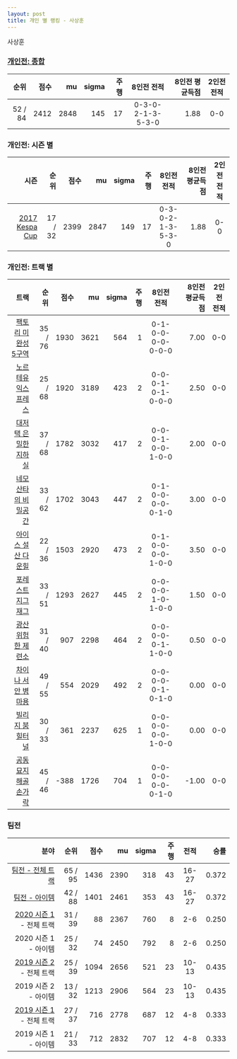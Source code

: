 ```yaml
---
layout: post
title: 개인 별 랭킹 - 사상훈
---
```


사상훈

### [개인전: 종합](../singles-full)

| 순위 | 점수 | mu | sigma | 주행 | 8인전 전적 | 8인전 평균득점 | 2인전 전적 |
|---:|---:|---:|---:|---:|:---:|---:|:---:|
| 52 / 84 | 2412 | 2848 | 145 | 17 | 0-3-0-2-1-3-5-3-0 | 1.88 | 0-0 |

### 개인전: 시즌 별

| 시즌 | 순위 | 점수 | mu | sigma | 주행 | 8인전 전적 | 8인전 평균득점 | 2인전 전적 |
|---:|---:|---:|---:|---:|---:|:---:|---:|:---:|
| [2017 Kespa Cup](../singles-s2017_2) | 17 / 32 | 2399 | 2847 | 149 | 17 |  0-3-0-2-1-3-5-3-0 | 1.88 | 0-0 |

### 개인전: 트랙 별

| 트랙 | 순위 | 점수 | mu | sigma | 주행 | 8인전 전적 | 8인전 평균득점 | 2인전 전적 |
|---:|---:|---:|---:|---:|---:|:---:|---:|:---:|
| [팩토리 미완성 5구역](../district5) | 35 / 76 | 1930 | 3621 | 564 | 1 | 0-1-0-0-0-0-0-0-0 | 7.00 | 0-0 |
| [노르테유 익스프레스](../noex) | 25 / 68 | 1920 | 3189 | 423 | 2 | 0-0-0-1-0-1-0-0-0 | 2.50 | 0-0 |
| [대저택 은밀한 지하실](../jeotaek) | 37 / 68 | 1782 | 3032 | 417 | 2 | 0-0-0-1-0-0-1-0-0 | 2.00 | 0-0 |
| [네모 산타의 비밀공간](../santa) | 33 / 62 | 1702 | 3043 | 447 | 2 | 0-1-0-0-0-0-0-1-0 | 3.00 | 0-0 |
| [아이스 설산 다운힐](../seolsan) | 22 / 36 | 1503 | 2920 | 473 | 2 | 0-1-0-0-0-0-1-0-0 | 3.50 | 0-0 |
| [포레스트 지그재그](../zigzag) | 33 / 51 | 1293 | 2627 | 445 | 2 | 0-0-0-0-1-0-1-0-0 | 1.50 | 0-0 |
| [광산 위험한 제련소](../jeryeonso) | 31 / 40 | 907 | 2298 | 464 | 2 | 0-0-0-0-0-1-1-0-0 | 0.50 | 0-0 |
| [차이나 서안 병마용](../byeongma) | 49 / 55 | 554 | 2029 | 492 | 2 | 0-0-0-0-0-1-0-1-0 | 0.00 | 0-0 |
| [빌리지 붐힐터널](../boomhill) | 30 / 33 | 361 | 2237 | 625 | 1 | 0-0-0-0-0-0-1-0-0 | 0.00 | 0-0 |
| [공동묘지 해골 손가락](../haeson) | 45 / 46 | -388 | 1726 | 704 | 1 | 0-0-0-0-0-0-0-1-0 | -1.00 | 0-0 |

### 팀전

| 분야 | 순위 | 점수 | mu | sigma | 주행 | 전적 | 승률 |
|---:|---:|---:|---:|---:|---:|:---:|---:|
| [팀전 - 전체 트랙](../team-full) | 65 / 95 | 1436 | 2390 | 318 | 43 | 16-27 | 0.372 |
| [팀전 - 아이템](../team-item) | 42 / 88 | 1401 | 2461 | 353 | 43 | 16-27 | 0.372 |
| [2020 시즌 1](../teams-t2020_1) - 전체 트랙 | 31 / 39 | 88 | 2367 | 760 | 8 | 2-6 | 0.250 |
| 2020 시즌 1 - 아이템 | 25 / 32 | 74 | 2450 | 792 | 8 | 2-6 | 0.250 |
| [2019 시즌 2](../teams-t2019_2) - 전체 트랙 | 25 / 39 | 1094 | 2656 | 521 | 23 | 10-13 | 0.435 |
| 2019 시즌 2 - 아이템 | 13 / 32 | 1213 | 2906 | 564 | 23 | 10-13 | 0.435 |
| [2019 시즌 1](../teams-t2019_1) - 전체 트랙 | 27 / 37 | 716 | 2778 | 687 | 12 | 4-8 | 0.333 |
| 2019 시즌 1 - 아이템 | 21 / 33 | 712 | 2832 | 707 | 12 | 4-8 | 0.333 |
